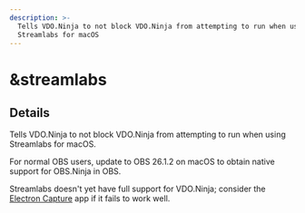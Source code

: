 ```yaml
---
description: >-
  Tells VDO.Ninja to not block VDO.Ninja from attempting to run when using
  Streamlabs for macOS
---
```


# \&streamlabs

## Details

Tells VDO.Ninja to not block VDO.Ninja from attempting to run when using Streamlabs for macOS.

For normal OBS users, update to OBS 26.1.2 on macOS to obtain native support for OBS.Ninja in OBS.

Streamlabs doesn't yet have full support for VDO.Ninja; consider the [Electron Capture](https://github.com/steveseguin/electroncapture/releases) app if it fails to work well.

